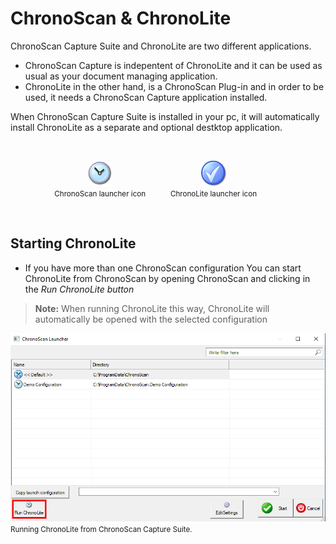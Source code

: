 
# ChronoScan & ChronoLite

ChronoScan Capture Suite and ChronoLite are two different applications.

* ChronoScan Capture is indepentent of ChronoLite and it can be used as usual as your document managing application.
* ChronoLite in the other hand, is a ChronoScan Plug-in and in order to be used, it needs a ChronoScan Capture application installed.

When ChronoScan Capture Suite is installed in your pc, it will automatically install ChronoLite as a separate and optional destktop application.

<!--![Chronoscan Capture Suite launcher icon](./../../images/chronoscan_logo.png)-->
<br />
<div style='display: flex;
            text-align: center;
            justify-content: space-around;
            flex-wrap: wrap;
            padding: 0 10%;'>
    <div style=' display: inline-block;'>
        <!--<img align="center" width="40" src="./../../images/chronoscan_logo.png" alt="Chronoscan Capture Suite launcher icon">-->

![Chronoscan Capture Suite launcher icon](./../../images/chronoscan_logo_40.png)  
        <small class="img_caption">ChronoScan launcher icon</small>
    </div>
    <div style=' display: inline-block;'>
        <!--<img align="center" src="./../../images/clock_forward_40.png" alt="ChronoLite launcher icon">-->

![ChronoLite launcher icon](./../../images/app_ico_40.png)    
        <small class="img_caption">ChronoLite launcher icon</small>
    </div>
</div>
<br />

## Starting ChronoLite

<!--
* Start ChronoScan and select the ChronoLite provided option.

![Run ChronoLite 1](./../../images/documentation/chronoscan-and-chronolite/run_chronolite.PNG)  
<small class="img_caption">Running ChronoLite from ChronoScan Capture Suite.</small>

> **Note:** You can disable this prompt window on 'ChronoScan Suite' / 'Administration' / 'Program Settings' / 'ChronoScan/ChronoLite init dialog ON' checkbox
-->

* If you have more than one ChronoScan configuration You can start ChronoLite from ChronoScan by opening ChronoScan and clicking in the <i>Run ChronoLite button</i>

> **Note:** When running ChronoLite this way, ChronoLite will automatically be opened with the selected configuration

![Run ChronoLite](./../../images/documentation/chronoscan-and-chronolite/chronoscan_chronolite_launcher.png)  
<small class="img_caption">Running ChronoLite from ChronoScan Capture Suite.</small>


